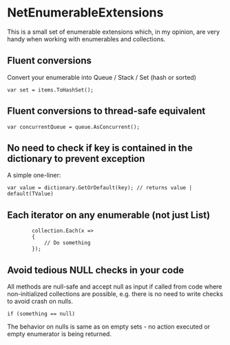 # NetEnumerableExtensions

This is a small set of enumerable extensions which, in my opinion, are very handy when working with enumerables and collections.

## Fluent conversions

Convert your enumerable into Queue / Stack / Set (hash or sorted)
```
var set = items.ToHashSet();
```

## Fluent conversions to thread-safe equivalent
```
var concurrentQueue = queue.AsConcurrent();
```

## No need to check if key is contained in the dictionary to prevent exception
A simple one-liner:
```
var value = dictionary.GetOrDefault(key); // returns value | default(TValue)
```

## Each iterator on any enumerable (not just List<T>)

```
        collection.Each(x =>
        {
            // Do something
        });

```

## Avoid tedious NULL checks in your code
All methods are null-safe and accept null as input if called from code where non-initialized collections are possible, 
e.g. there is no need to write checks to avoid crash on nulls.
```
if (something == null)
```
The behavior on nulls is same as on empty sets - no action executed or empty enumerator is being returned.
